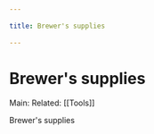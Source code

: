 --- 
title: Brewer's supplies 
---
# Brewer's supplies
Main:
Related: [[Tools]]

Brewer's supplies 

